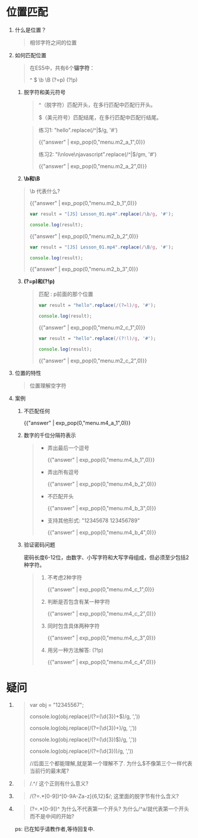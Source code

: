 # 位置匹配

<script>
    var menu = {
        "m2_a_1":'#hello#',
        "m2_a_2":'#I# <br>' + '#love#<br>' + '#javascript#<br>',
        "m2_b_1":'\\b是单词边界，具体就是\\w和\\W之间的位置，也包括\\w和^之间的位置，也包括\\w和$之间的位置。',
        "m2_b_2":'[#JS#] #Lesson_01#.#mp4#',
        "m2_b_3":'#[J#S]# L#e#s#s#o#n#_#0#1.m#p#4',
        "m2_c_1":'he#l#lo',
        "m2_c_2":'#h#ell#o#',
        "m4_a_1":'/.^/',
        "m4_b_1":'/(?=\d{3}$)/g',
        "m4_b_2":'/(?=(\d{3})+$)/g',
        "m4_b_3":'/(?!^)(?=(\d{3})+$)/g',
        "m4_b_4":'/(?!\\b)(?=(\\d{3})+\\b)/g <br> /\\B(?=(\\d{3})+\\b)/g',
        "m4_c_1":'/^[0-9A-Za-z]{6,12}$/',
        "m4_c_2":'/(?=.*[0-9])^[0-9A-Za-z]{6,12}$/',
        "m4_c_3":'/(?=.*[0-9])(?=.*[a-z])^[0-9A-Za-z]{6,12}$/',
        "m4_c_4":'/(?!^[0-9]{6,12}$)(?!^[a-z]{6,12}$)(?!^[A-Z]{6,12}$)^[0-9A-Za-z]{6,12}$/;'
    }
</script>



1. 什么是位置？

   > 相邻字符之间的位置

2. 如何匹配位置

   > 在ES5中，共有6个**锚字符**：
   >
   > ^ $ \b \B (?=p) (?!p)

   1. 脱字符和美元符号

      > ^（脱字符）匹配开头，在多行匹配中匹配行开头。
      >
      > $（美元符号）匹配结尾，在多行匹配中匹配行结尾。

      > 练习1: "hello".replace(/^|$/g, '#')
      >
      > {{"answer" | exp_pop(0,"menu.m2_a_1",0)}}
      >
      > 
      >
      > 练习2: "I\nlove\njavascript".replace(/^|$/gm, '#')
      >
      > {{"answer" | exp_pop(0,"menu.m2_a_2",0)}}

   2.  **\b和\B**

      > \b 代表什么?
      >
      > {{"answer" | exp_pop(0,"menu.m2_b_1",0)}}
      >
      > 
      >
      > ```js
      > var result = "[JS] Lesson_01.mp4".replace(/\b/g, '#');
      > 
      > console.log(result);
      > ```
      >
      > {{"answer" | exp_pop(0,"menu.m2_b_2",0)}}
      >
      > 
      >
      > ```js
      > var result = "[JS] Lesson_01.mp4".replace(/\B/g, '#');
      > 
      > console.log(result); 
      > ```
      >
      > {{"answer" | exp_pop(0,"menu.m2_b_3",0)}}

   3. **(?=p)和(?!p)**

      > 匹配 : p前面的那个位置
      >
      > ```js
      > var result = "hello".replace(/(?=l)/g, '#');
      > 
      > console.log(result);
      > ```
      >
      > {{"answer" | exp_pop(0,"menu.m2_c_1",0)}}
      >
      > ```js
      > var result = "hello".replace(/(?!l)/g, '#');
      > 
      > console.log(result);
      > ```
      >
      > {{"answer" | exp_pop(0,"menu.m2_c_2",0)}}

3. 位置的特性

   > 位置理解空字符

4. 案例

   1. 不匹配任何

      {{"answer" | exp_pop(0,"menu.m4_a_1",0)}}

   2. 数字的千位分隔符表示

      > * 弄出最后一个逗号
      >
      >   {{"answer" | exp_pop(0,"menu.m4_b_1",0)}}
      >
      > * 弄出所有逗号
      >
      >   {{"answer" | exp_pop(0,"menu.m4_b_2",0)}}
      >
      > * 不匹配开头
      >
      >   {{"answer" | exp_pop(0,"menu.m4_b_3",0)}}
      >
      > * 支持其他形式: "12345678 123456789"
      >
      >   {{"answer" | exp_pop(0,"menu.m4_b_4",0)}}

   3. 验证密码问题

      密码长度6-12位，由数字、小写字符和大写字母组成，但必须至少包括2种字符。

      > 1. 不考虑2种字符
      >
      >    {{"answer" | exp_pop(0,"menu.m4_c_1",0)}}
      >
      > 2. 判断是否包含有某一种字符
      >
      >    {{"answer" | exp_pop(0,"menu.m4_c_2",0)}}
      >
      > 3. 同时包含具体两种字符
      >
      >    {{"answer" | exp_pop(0,"menu.m4_c_3",0)}}
      >
      > 4. 用另一种方法解答: (?!p)
      >
      >    {{"answer" | exp_pop(0,"menu.m4_c_4",0)}}

# 疑问

1. > var obj = "12345567";
   >
   > console.log(obj.replace(/(?=(\d{3})+$)/g, ',')) 
   >
   > console.log(obj.replace(/(?=(\d{3})+)/g, ',')) 
   >
   > console.log(obj.replace(/(?=(\d{3})$)/g, ',')) 
   >
   > console.log(obj.replace(/(?=(\d{3}))/g, ',')) 
   >
   > //后面三个都能理解,就是第一个理解不了. 为什么$不像第三个一样代表当前行的最末尾?

2. > \/.^\/ 这个正则有什么意义?

3. > /(?=.*[0-9])^[0-9A-Za-z]{6,12}$/;
   > 这里面的脱字节有什么含义?

4. > (?=.*[0-9])^  为什么不代表第一个开头?  为什么/^a/就代表第一个开头而不是中间的开始? 

   ps: 已在知乎请教作者,等待回复中.